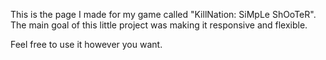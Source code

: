 This is the page I made for my game called "KillNation: SiMpLe ShOoTeR".
The main goal of this little project was making it responsive and flexible.

Feel free to use it however you want.
